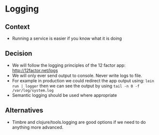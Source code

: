# Logging

## Context

* Running a service is easier if you know what it is doing

## Decision

* We will follow the logging principles of the 12 factor app: http://12factor.net/logs
* We will only ever send output to console. Never write logs to file.
* For example in production we could redirect the app output using: ```lein run | logger``` then we can see the output by using  ```tail -n 0 -f /var/log/system.log```
* Semantic logging should be used where appropriate

## Alternatives

* Timbre and clojure/tools.logging are good options if we need to do anything more advanced.